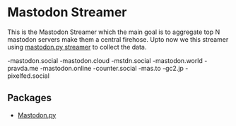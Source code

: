# Mastodon Streamer

This is the Mastodon Streamer which the main goal is to aggregate top N mastodon servers make them a central firehose. Upto now we this streamer using [mastodon.py streamer](https://mastodonpy.readthedocs.io/en/stable/10_streaming.html#stream-endpoints) to collect the data.

-mastodon.social
-mastodon.cloud
-mstdn.social
-mastodon.world
-pravda.me
-mastodon.online
-counter.social
-mas.to
-gc2.jp
-pixelfed.social

## Packages
- [Mastodon.py](https://mastodonpy.readthedocs.io/en/stable/index.html)

